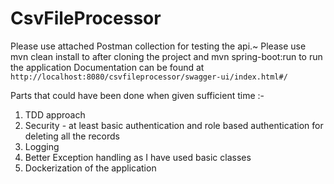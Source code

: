 # CsvFileProcessor
Please use attached Postman collection for testing the api.~
Please use mvn clean install to after cloning the project and mvn spring-boot:run to run the application
Documentation can be found at `http://localhost:8080/csvfileprocessor/swagger-ui/index.html#/`

Parts that could have been done when given sufficient time :-
1. TDD approach 
2. Security - at least basic authentication and role based authentication for deleting all the records
3. Logging
4. Better Exception handling as I have used basic classes
5. Dockerization of the application 
